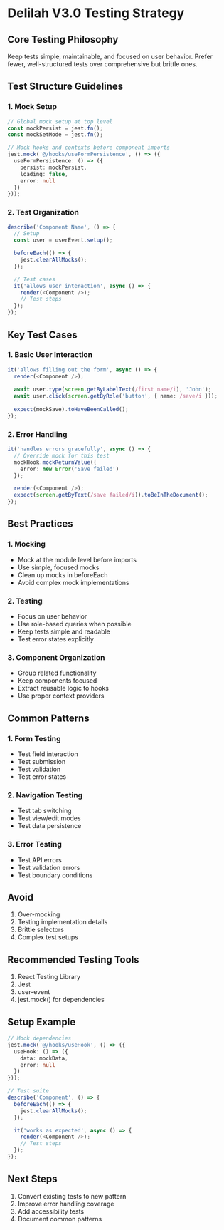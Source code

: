 # Delilah V3.0 Testing Strategy

## Core Testing Philosophy
Keep tests simple, maintainable, and focused on user behavior. Prefer fewer, well-structured tests over comprehensive but brittle ones.

## Test Structure Guidelines

### 1. Mock Setup
```typescript
// Global mock setup at top level
const mockPersist = jest.fn();
const mockSetMode = jest.fn();

// Mock hooks and contexts before component imports
jest.mock('@/hooks/useFormPersistence', () => ({
  useFormPersistence: () => ({
    persist: mockPersist,
    loading: false,
    error: null
  })
}));
```

### 2. Test Organization
```typescript
describe('Component Name', () => {
  // Setup
  const user = userEvent.setup();

  beforeEach(() => {
    jest.clearAllMocks();
  });

  // Test cases
  it('allows user interaction', async () => {
    render(<Component />);
    // Test steps
  });
});
```

## Key Test Cases

### 1. Basic User Interaction
```typescript
it('allows filling out the form', async () => {
  render(<Component />);
  
  await user.type(screen.getByLabelText(/first name/i), 'John');
  await user.click(screen.getByRole('button', { name: /save/i }));
  
  expect(mockSave).toHaveBeenCalled();
});
```

### 2. Error Handling
```typescript
it('handles errors gracefully', async () => {
  // Override mock for this test
  mockHook.mockReturnValue({
    error: new Error('Save failed')
  });

  render(<Component />);
  expect(screen.getByText(/save failed/i)).toBeInTheDocument();
});
```

## Best Practices

### 1. Mocking
- Mock at the module level before imports
- Use simple, focused mocks
- Clean up mocks in beforeEach
- Avoid complex mock implementations

### 2. Testing
- Focus on user behavior
- Use role-based queries when possible
- Keep tests simple and readable
- Test error states explicitly

### 3. Component Organization
- Group related functionality
- Keep components focused
- Extract reusable logic to hooks
- Use proper context providers

## Common Patterns

### 1. Form Testing
- Test field interaction
- Test submission
- Test validation
- Test error states

### 2. Navigation Testing
- Test tab switching
- Test view/edit modes
- Test data persistence

### 3. Error Testing
- Test API errors
- Test validation errors
- Test boundary conditions

## Avoid
1. Over-mocking
2. Testing implementation details
3. Brittle selectors
4. Complex test setups

## Recommended Testing Tools
1. React Testing Library
2. Jest
3. user-event
4. jest.mock() for dependencies

## Setup Example
```typescript
// Mock dependencies
jest.mock('@/hooks/useHook', () => ({
  useHook: () => ({
    data: mockData,
    error: null
  })
}));

// Test suite
describe('Component', () => {
  beforeEach(() => {
    jest.clearAllMocks();
  });

  it('works as expected', async () => {
    render(<Component />);
    // Test steps
  });
});
```

## Next Steps
1. Convert existing tests to new pattern
2. Improve error handling coverage
3. Add accessibility tests
4. Document common patterns